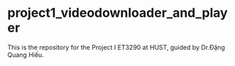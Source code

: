 # project1_videodownloader_and_player
This is the repository for the Project I ET3290 at HUST, guided by Dr.Đặng Quang Hiếu. 
